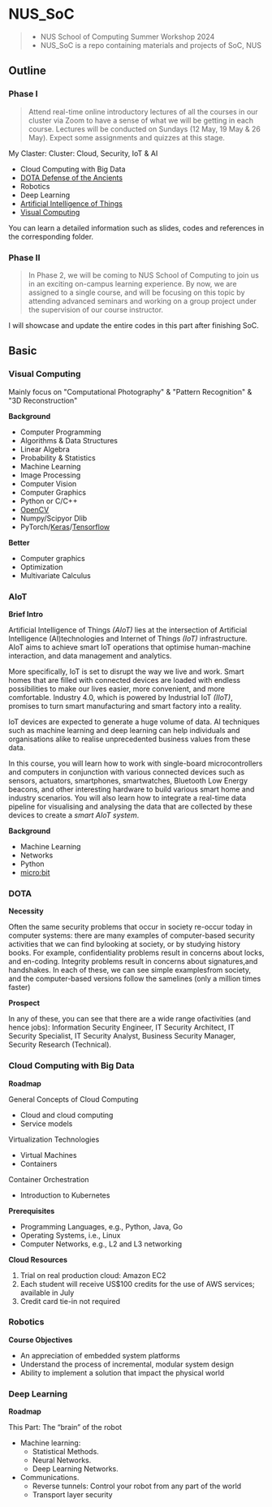 # NUS_SoC

> - NUS School of Computing Summer Workshop 2024
> - NUS_SoC is a repo containing materials and projects of SoC, NUS

## Outline

### Phase I

> Attend real-time online introductory lectures of all the courses in our cluster via Zoom to have a sense of what we will be getting in each course. Lectures will be conducted on Sundays (12 May, 19 May & 26 May). Expect some assignments and quizzes at this stage.

My Claster: Cluster: Cloud, Security, IoT & AI

- Cloud Computing with Big Data
- [DOTA Defense of the Ancients](https://github.com/root-hbx/NUS_SoC/tree/main/DOTA-Defense_of_the_Ancients)
- Robotics
- Deep Learning
- [Artificial Intelligence of Things](https://github.com/root-hbx/NUS_SoC/tree/main/AIoT-Artifical_Intelligence_of_Things)
- [Visual Computing](https://github.com/root-hbx/NUS_SoC/tree/main/Visual_Computing)

You can learn a detailed information such as slides, codes and references in the corresponding folder.

### Phase II

> In Phase 2, we will be coming to NUS School of Computing to join us in an exciting on-campus learning experience. By now, we are assigned to a single course, and will be focusing on this topic by attending advanced seminars and working on a group project under the supervision of our course instructor.

I will showcase and update the entire codes in this part after finishing SoC.

## Basic

### Visual Computing

Mainly focus on "Computational Photography" & "Pattern Recognition" & "3D Reconstruction"

__Background__

- Computer Programming
- Algorithms & Data Structures
- Linear Algebra
- Probability & Statistics
- Machine Learning
- Image Processing
- Computer Vision
- Computer Graphics
- Python or C/C++
- [OpenCV](https://opencv.org/)
- Numpy/Scipyor Dlib
- PyTorch/[Keras](https://keras.io/)/[Tensorflow](https://www.tensorflow.org/?hl=zh-cn)


__Better__

- Computer graphics 
- Optimization 
- Multivariate Calculus

### AIoT

__Brief Intro__

Artificial Intelligence of Things _(AIoT)_ lies at the intersection of Artificial Intelligence (AI)technologies and Internet of Things _(IoT)_ infrastructure. AIoT aims to achieve smart IoT operations that optimise human-machine interaction, and data management and analytics.

More specifically, IoT is set to disrupt the way we live and work. Smart homes that are filled with connected devices are loaded with endless possibilities to make our lives easier, more convenient, and more comfortable. Industry 4.0, which is powered by Industrial IoT _(IIoT)_, promises to turn smart manufacturing and smart factory into a reality.

IoT devices are expected to generate a huge volume of data. AI techniques such as machine learning and deep learning can help individuals and organisations alike to realise unprecedented business values from these data.

In this course, you will learn how to work with single-board microcontrollers and computers in conjunction with various connected devices such as sensors, actuators, smartphones, smartwatches, Bluetooth Low Energy beacons, and other interesting hardware to build various smart home and industry scenarios. You will also learn how to integrate a real-time data pipeline for visualising and analysing the data that are collected by these devices to create a _smart AIoT system_.


__Background__

- Machine Learning
- Networks
- Python
- [micro:bit](https://makecode.microbit.org/)

### DOTA

__Necessity__

Often the same security problems that occur in society re-occur today in computer systems: there are many examples of computer-based security activities that we can find bylooking at society, or by studying history books. For example, confidentiality problems result in concerns about locks, and en-coding. Integrity problems result in concerns about signatures,and handshakes. In each of these, we can see simple examplesfrom society, and the computer-based versions follow the samelines (only a million times faster)


__Prospect__

In any of these, you can see that there are a wide range ofactivities (and hence jobs): 
Information Security Engineer, IT Security Architect, IT Security Specialist, IT Security Analyst, Business Security Manager, Security Research (Technical).

### Cloud Computing with Big Data

__Roadmap__

General Concepts of Cloud Computing

- Cloud and cloud computing
- Service models

Virtualization Technologies

- Virtual Machines
- Containers

Container Orchestration

- Introduction to Kubernetes

__Prerequisites__

- Programming Languages, e.g., Python, Java, Go
- Operating Systems, i.e., Linux
- Computer Networks, e.g., L2 and L3 networking

__Cloud Resources__

1. Trial on real production cloud: Amazon EC2
2. Each student will receive US$100 credits for the use of AWS services; available in July
3. Credit card tie-in not required

### Robotics

__Course Objectives__

- An appreciation of embedded system platforms
- Understand the process of incremental, modular system design
- Ability to implement a solution that impact the physical world

### Deep Learning

__Roadmap__

This Part: The “brain” of the robot

- Machine learning:
    - Statistical Methods.
    - Neural Networks.
    - Deep Learning Networks.
- Communications.
    - Reverse tunnels: Control your robot from any part of the world
    - Transport layer security
